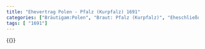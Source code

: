 ```yaml
---
title: "Ehevertrag Polen - Pfalz (Kurpfalz) 1691"
categories: ["Bräutigam:Polen", "Braut: Pfalz (Kurpfalz)", "Eheschließung vollzogen?:Ja", "verschiedenkonfessionelle Ehe?:Nein", "Dynastie Bräutigam:Sobieski", "Akteur Bräutigam:Sobieski", "Akteur Braut:Wittelsbach (Pfalz)", "Textbezug?:nein", "Ständisch?:nein", "Ratifikation?:ja", "Sonstiges?:nein", "Bräutigam:Polen", "Braut: Pfalz (Kurpfalz)"]
tags: [ "1691"]
---
```

<!--more-->
{{<v4>}}